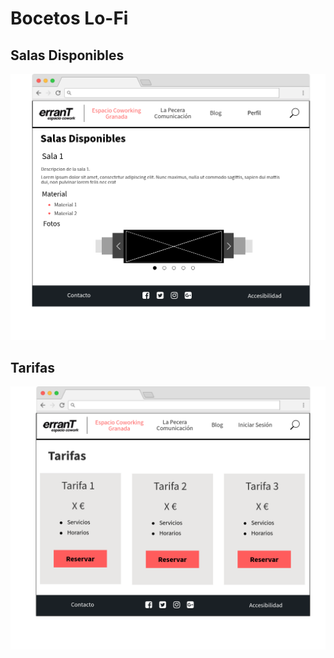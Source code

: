 # Bocetos Lo-Fi

## Salas Disponibles

![Salas Disponibles](Material.png)

## Tarifas

![Salas Disponibles](Tarifas.png)
